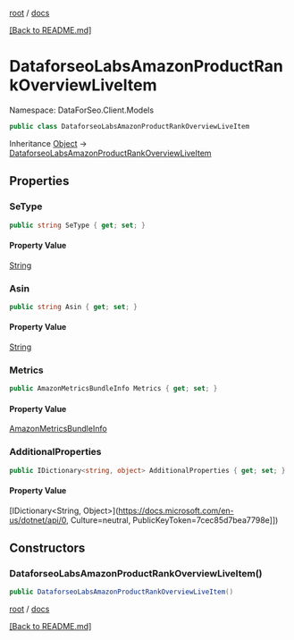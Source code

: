 [root](./../ "root") / [docs](./ "docs")

[[Back to README.md]](./../README.md "[Back to README.md]")

# DataforseoLabsAmazonProductRankOverviewLiveItem

Namespace: DataForSeo.Client.Models

```csharp
public class DataforseoLabsAmazonProductRankOverviewLiveItem
```

Inheritance [Object](https://docs.microsoft.com/en-us/dotnet/api/Object) → [DataforseoLabsAmazonProductRankOverviewLiveItem](./DataforseoLabsAmazonProductRankOverviewLiveItem.md)

## Properties

### **SeType**

```csharp
public string SeType { get; set; }
```

#### Property Value

[String](https://docs.microsoft.com/en-us/dotnet/api/String)<br>

### **Asin**

```csharp
public string Asin { get; set; }
```

#### Property Value

[String](https://docs.microsoft.com/en-us/dotnet/api/String)<br>

### **Metrics**

```csharp
public AmazonMetricsBundleInfo Metrics { get; set; }
```

#### Property Value

[AmazonMetricsBundleInfo](./AmazonMetricsBundleInfo.md)<br>

### **AdditionalProperties**

```csharp
public IDictionary<string, object> AdditionalProperties { get; set; }
```

#### Property Value

[IDictionary&lt;String, Object&gt;](https://docs.microsoft.com/en-us/dotnet/api/0, Culture=neutral, PublicKeyToken=7cec85d7bea7798e]])<br>

## Constructors

### **DataforseoLabsAmazonProductRankOverviewLiveItem()**

```csharp
public DataforseoLabsAmazonProductRankOverviewLiveItem()
```

[root](./../ "root") / [docs](./ "docs")

[[Back to README.md]](./../README.md "[Back to README.md]")